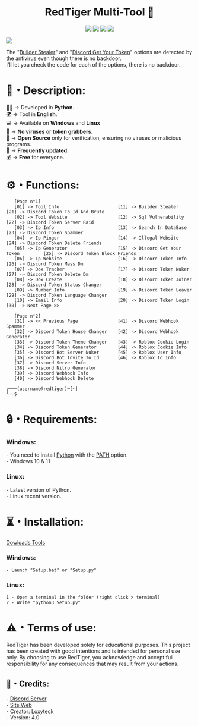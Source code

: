 <h1 align="center">RedTiger Multi-Tool 🐯</h1> 
<p align="center">
  <img src="https://img.shields.io/github/v/release/fluzyteck/RedTiger-Tools?label=Version&color=a80505">
  <img src="https://img.shields.io/github/stars/fluzyteck/RedTiger-tools?style=flat&label=Stars&color=a80505">
  <img src="https://img.shields.io/github/repo-size/fluzyteck/RedTiger-Tools?label=Size&color=a80505">
  <img src="https://img.shields.io/github/languages/top/fluzyteck/RedTiger-Tools?color=a80505">

</p>
<img src="Img/RedTiger.png" wdth="9999">
<p>
The "<a href="https://github.com/loxyteck/RedTiger-Tools/blob/main/Settings/Program/Builder-Stealer.py">Builder Stealer</a>" and "<a href="https://github.com/loxyteck/RedTiger-Tools/blob/main/Settings/Program/Discord-Get-Your-Token.py">Discord Get Your Token</a>" options are detected by the antivirus even though there is no backdoor.<br>
I'll let you check the code for each of the options, there is no backdoor.
</p>
<h1>📜・Description:</h1>
<p>
  
👨‍💻 -> Developed in <strong>Python</strong>.<br>
🌍 -> Tool in <strong>English</strong>.<br>
💻 -> Available on <strong>Windows</strong> and <strong>Linux</strong><br>
🔎 -> <strong>No viruses</strong> or <strong>token grabbers</strong>.<br>
📂 -> <strong>Open Source</strong> only for verification, ensuring no viruses or malicious programs.<br>
🔄 -> <strong>Frequently updated</strong>.<br>
💰 -> <strong>Free</strong> for everyone.<br>
</p>

<h1>⚙️・Functions:</h1>
<p align="center">
  
```
   [Page n°1]
   [01] -> Tool Info                      [11] -> Builder Stealer                [21] -> Discord Token To Id And Brute
   [02] -> Tool Website                   [12] -> Sql Vulnerability              [22] -> Discord Token Server Raid
   [03] -> Ip Info                        [13] -> Search In DataBase             [23] -> Discord Token Spammer
   [04] -> Ip Pinger                      [14] -> Illegal Website                [24] -> Discord Token Delete Friends
   [05] -> Ip Generator                   [15] -> Discord Get Your Token         [25] -> Discord Token Block Friends
   [06] -> Ip Website                     [16] -> Discord Token Info             [26] -> Discord Token Mass Dm
   [07] -> Dox Tracker                    [17] -> Discord Token Nuker            [27] -> Discord Token Delete Dm
   [08] -> Dox Create                     [18] -> Discord Token Joiner           [28] -> Discord Token Status Changer
   [09] -> Number Info                    [19] -> Discord Token Leaver           [29] -> Discord Token Language Changer
   [10] -> Email Info                     [20] -> Discord Token Login            [30] -> Next Page >>
  
   [Page n°2]
   [31] -> << Previous Page               [41] -> Discord Webhook Spammer      
   [32] -> Discord Token House Changer    [42] -> Discord Webhook Generator      
   [33] -> Discord Token Theme Changer    [43] -> Roblox Cookie Login           
   [34] -> Discord Token Generator        [44] -> Roblox Cookie Info            
   [35] -> Discord Bot Server Nuker       [45] -> Roblox User Info             
   [36] -> Discord Bot Invite To Id       [46] -> Roblox Id Info               
   [37] -> Discord Server Info         
   [38] -> Discord Nitro Generator      
   [39] -> Discord Webhook Info         
   [40] -> Discord Webhook Delete

┌───(username@redtiger)─[~]
└──$
```
</p>

<h1>🔒・Requirements:</h1>
<h3>Windows:</h3>
<p>
- You need to install <a href="https://www.python.org/downloads/">Python</a> with the <a href="Img/Python_Path.png">PATH</a> option.<br>
- Windows 10 & 11
</p>
<h3>Linux:</h3>
<p>
- Latest version of Python.<br>
- Linux recent version.
</p>

<h1>⏳・Installation:</h1>
<a href="https://github.com/fluzyteck/RedTiger/archive/main.zip">Dowloads Tools</a>
<h3>Windows:</h3>
<p>
  
```
- Launch "Setup.bat" or "Setup.py"
```
</p>
<h3>Linux:</h3>
<p>
  
```
1 - Open a terminal in the folder (right click > terminal)
2 - Write "python3 Setup.py"
```
</p>

<h1>⚠️・Terms of use:</h1>
<p>
RedTiger has been developed solely for educational purposes. This project has been created with good intentions and is intended for personal use only. By choosing to use RedTiger, you acknowledge and accept full responsibility for any consequences that may result from your actions.
</p>

<h2>🔗・Credits:</h2>
<p>
- <a href="https://discord.gg/ZJNFYjdEMD">Discord Server</a><br>
- <a href="https://red-tiger.000webhostapp.com/accueil.html">Site Web</a><br>
- Creator: Loxyteck<br>
- Version: 4.0
</p>
